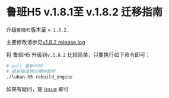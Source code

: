 # 鲁班H5 v.1.8.1至 v.1.8.2 迁移指南
升级`鲁班H5`版本至 `v.1.8.2`.

主要修改请参见[v1.8.2 release log](https://github.com/ly525/luban-h5/releases/tag/v1.8.2)



将 鲁班H5 升级到`v.1.8.2` 比较简单，只要执行如下命令即可：

```bash
# pull 最新代码
# 重新编译预览模块即可
./luban-h5 rebuild_engine
```

如果有疑问，提 [issue](https://github.com/ly525/luban-h5/issues) 即可